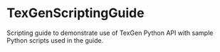 # TexGenScriptingGuide
Scripting guide to demonstrate use of TexGen Python API with sample Python scripts used in the guide.
